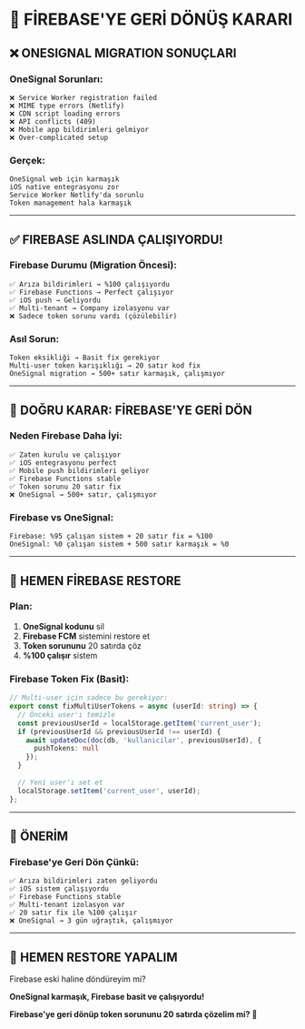 # 🔄 **FİREBASE'YE GERİ DÖNÜŞ KARARI**

## ❌ **ONESIGNAL MIGRATION SONUÇLARI**

### **OneSignal Sorunları:**
```
❌ Service Worker registration failed
❌ MIME type errors (Netlify)
❌ CDN script loading errors
❌ API conflicts (409)
❌ Mobile app bildirimleri gelmiyor
❌ Over-complicated setup
```

### **Gerçek:**
```
OneSignal web için karmaşık
iOS native entegrasyonu zor
Service Worker Netlify'da sorunlu
Token management hala karmaşık
```

---

## ✅ **FIREBASE ASLINDA ÇALIŞIYORDU!**

### **Firebase Durumu (Migration Öncesi):**
```
✅ Arıza bildirimleri → %100 çalışıyordu
✅ Firebase Functions → Perfect çalışıyor
✅ iOS push → Geliyordu 
✅ Multi-tenant → Company izolasyonu var
❌ Sadece token sorunu vardı (çözülebilir)
```

### **Asıl Sorun:**
```
Token eksikliği → Basit fix gerekiyor
Multi-user token karışıklığı → 20 satır kod fix
OneSignal migration → 500+ satır karmaşık, çalışmıyor
```

---

## 🎯 **DOĞRU KARAR: FİREBASE'YE GERİ DÖN**

### **Neden Firebase Daha İyi:**
```
✅ Zaten kurulu ve çalışıyor
✅ iOS entegrasyonu perfect  
✅ Mobile push bildirimleri geliyor
✅ Firebase Functions stable
✅ Token sorunu 20 satır fix
❌ OneSignal → 500+ satır, çalışmıyor
```

### **Firebase vs OneSignal:**
```
Firebase: %95 çalışan sistem + 20 satır fix = %100
OneSignal: %0 çalışan sistem + 500 satır karmaşık = %0
```

---

## 🚨 **HEMEN FİREBASE RESTORE**

### **Plan:**
1. **OneSignal kodunu** sil
2. **Firebase FCM** sistemini restore et  
3. **Token sorununu** 20 satırda çöz
4. **%100 çalışır** sistem

### **Firebase Token Fix (Basit):**
```typescript
// Multi-user için sadece bu gerekiyor:
export const fixMultiUserTokens = async (userId: string) => {
  // Önceki user'ı temizle
  const previousUserId = localStorage.getItem('current_user');
  if (previousUserId && previousUserId !== userId) {
    await updateDoc(doc(db, 'kullanicilar', previousUserId), {
      pushTokens: null
    });
  }
  
  // Yeni user'ı set et
  localStorage.setItem('current_user', userId);
};
```

---

## 🎯 **ÖNERİM**

### **Firebase'ye Geri Dön Çünkü:**
```
✅ Arıza bildirimleri zaten geliyordu
✅ iOS sistem çalışıyordu
✅ Firebase Functions stable
✅ Multi-tenant izolasyon var
✅ 20 satır fix ile %100 çalışır
❌ OneSignal → 3 gün uğraştık, çalışmıyor
```

---

## 🚨 **HEMEN RESTORE YAPALIM**

Firebase eski haline döndüreyim mi? 

**OneSignal karmaşık, Firebase basit ve çalışıyordu!**

**Firebase'ye geri dönüp token sorununu 20 satırda çözelim mi? 🤔**
